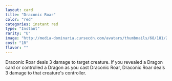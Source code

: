 ```yaml
---
layout: card
title: "Draconic Roar"
color: "red"
categories: instant red
type: "Instant"
rarity: "U"
image: "http://media-dominaria.cursecdn.com/avatars/thumbnails/68/181/200/283/635615776106173848.png"
cost: "1R"
flavor: ""
---
```


Draconic Roar deals 3 damage to target creature.  If you revealed a Dragon card or controlled a Dragon as you cast Draconic Roar, Draconic Roar deals 3 damage to that creature's controller.
